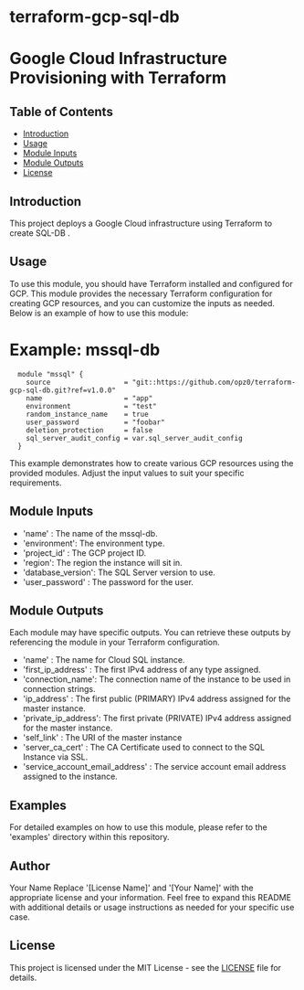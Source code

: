 # terraform-gcp-sql-db
# Google Cloud Infrastructure Provisioning with Terraform
## Table of Contents

- [Introduction](#introduction)
- [Usage](#usage)
- [Module Inputs](#module-inputs)
- [Module Outputs](#module-outputs)
- [License](#license)

## Introduction
This project deploys a Google Cloud infrastructure using Terraform to create SQL-DB .
## Usage
To use this module, you should have Terraform installed and configured for GCP. This module provides the necessary Terraform configuration for creating GCP resources, and you can customize the inputs as needed. Below is an example of how to use this module:

# Example: mssql-db

```hcl
  module "mssql" {
    source                  = "git::https://github.com/opz0/terraform-gcp-sql-db.git?ref=v1.0.0"
    name                    = "app"
    environment             = "test"
    random_instance_name    = true
    user_password           = "foobar"
    deletion_protection     = false
    sql_server_audit_config = var.sql_server_audit_config
  }
```
This example demonstrates how to create various GCP resources using the provided modules. Adjust the input values to suit your specific requirements.

## Module Inputs

- 'name'  : The name of the mssql-db.
- 'environment': The environment type.
- 'project_id' : The GCP project ID.
- 'region': The region the instance will sit in.
- 'database_version': The  SQL Server version to use.
- 'user_password' : The password for the user.

## Module Outputs
Each module may have specific outputs. You can retrieve these outputs by referencing the module in your Terraform configuration.

- 'name' : The name for Cloud SQL instance.
- 'first_ip_address' : The first IPv4 address of any type assigned.
- 'connection_name': The connection name of the instance to be used in connection strings.
- 'ip_address' : The first public (PRIMARY) IPv4 address assigned for the master instance.
- 'private_ip_address': The first private (PRIVATE) IPv4 address assigned for the master instance.
- 'self_link' : The URI of the master instance
- 'server_ca_cert' : The CA Certificate used to connect to the SQL Instance via SSL.
- 'service_account_email_address' : The service account email address assigned to the instance.

## Examples
For detailed examples on how to use this module, please refer to the 'examples' directory within this repository.

## Author
Your Name Replace '[License Name]' and '[Your Name]' with the appropriate license and your information. Feel free to expand this README with additional details or usage instructions as needed for your specific use case.

## License
This project is licensed under the MIT License - see the [LICENSE](https://github.com/opz0/terraform-gcp-sql-db/LICENSE) file for details.
